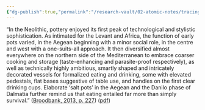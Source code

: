 ```yaml
---
{"dg-publish":true,"permalink":"/research-vault/02-atomic-notes/tracing-pottery-evolution-is-a-great-indicator-of-technological-and-stylistic-sophistication-for-cultures-around-the-mediterranean/"}
---
```


“In the Neolithic, pottery enjoyed its first peak of technological and stylistic sophistication. As intimated for the Levant and Africa, the function of early pots varied, in the Aegean beginning with a minor social role, in the centre and west with a one-suits-all approach. It then diversified almost everywhere on the northern side of the Mediterranean to embrace coarser cooking and storage (taste-enhancing and parasite-proof respectively), as well as technically highly ambitious, smartly shaped and intricately decorated vessels for formalized eating and drinking, some with elevated pedestals, flat bases suggestive of table use, and handles on the first clear drinking cups. Elaborate ‘salt pots’ in the Aegean and the Danilo phase of Dalmatia further remind us that eating entailed far more than simply survival.” ([Broodbank, 2013, p. 227](zotero://select/library/items/IR54JIQG)) ([pdf](zotero://open-pdf/library/items/85K7BT2G?page=213&annotation=S3PZIW4T))
